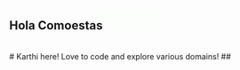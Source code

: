 ## Hola Comoestas<img src="/giphy.gif" width="100px" height="40px">
<br />
# Karthi here! Love to code and explore various domains! 
## 
<br />
